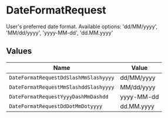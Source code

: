 # DateFormatRequest

User's preferred date format. Available options: 'dd/MM/yyyy', 'MM/dd/yyyy', 'yyyy-MM-dd', 'dd.MM.yyyy'


## Values

| Name                                  | Value                                 |
| ------------------------------------- | ------------------------------------- |
| `DateFormatRequestDdSlashMmSlashyyyy` | dd/MM/yyyy                            |
| `DateFormatRequestMmSlashddSlashyyyy` | MM/dd/yyyy                            |
| `DateFormatRequestYyyyDashMmDashdd`   | yyyy-MM-dd                            |
| `DateFormatRequestDdDotMmDotyyyy`     | dd.MM.yyyy                            |
